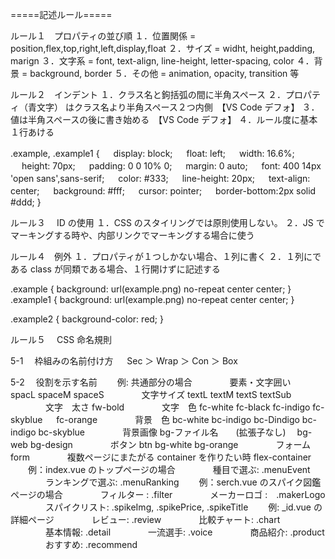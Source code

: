 =====記述ルール=====

ルール１　プロパティの並び順
１．位置関係 = position,flex,top,right,left,display,float
２．サイズ = widht, height,padding, marign
３．文字系 = font, text-align, line-height, letter-spacing, color
４．背景 = background, border
５．その他 = animation, opacity, transition 等

ルール２　インデント
１．クラス名と鉤括弧の間に半角スペース
２．プロパティ（青文字） はクラス名より半角スペース２つ内側　【VS Code デフォ】
３．値は半角スペースの後に書き始める　【VS Code デフォ】
４．ルール度に基本１行あける

.example,
.example1 {
　 display: block;
　 float: left;
　 width: 16.6%;
　 height: 70px;
　 padding: 0 0 10% 0;
　 margin: 0 auto;
　 font: 400 14px 'open sans',sans-serif;
　 color: #333;
　 line-height: 20px;
　 text-align: center;
　 background: #fff;
　 cursor: pointer;
　 border-bottom:2px solid #ddd;
}

ルール３　 ID の使用
１．CSS のスタイリングでは原則使用しない。
２．JS でマーキングする時や、内部リンクでマーキングする場合に使う

ルール４　例外
１．プロパティが１つしかない場合、１列に書く
２．１列にである class が同類である場合、１行開けずに記述する

.example { background: url(example.png) no-repeat center center; }
.example1 { background: url(example.png) no-repeat center center; }

.example2 { background-color: red; }

ルール５　 CSS 命名規則

5-1 　枠組みの名前付け方
　 Sec ＞ Wrap ＞ Con ＞ Box

5-2 　役割を示す名前
　　例: 共通部分の場合
　　　　要素・文字囲い　 spacL spaceM spaceS
　　　　文字サイズ textL textM textS textSub
　　　　文字　太さ fw-bold
　　　　文字　色 fc-white fc-black fc-indigo fc-skyblue 　 fc-orange
　　　　背景　色 bc-white bc-indigo bc-Dindigo bc-indigo bc-skyblue
　　　　背景画像 bg-ファイル名　　(拡張子なし)　 bg-web bg-design
　　　　ボタン btn bg-white bg-orange
　　　　フォーム form
　　　　複数ページにまたがる container を作りたい時 flex-container
　　例：index.vue のトップページの場合
　　　　種目で選ぶ: .menuEvent
　　　　ランキングで選ぶ: .menuRanking
　　例：serch.vue のスパイク図鑑ページの場合
　　　　フィルター : .filter
　　　　メーカーロゴ :　.makerLogo
　　　　スパイクリスト: .spikeImg, .spikePrice, .spikeTitle
　　例: \_id.vue の詳細ページ
　　　　レビュー: .review
　　　　比較チャート: .chart
　　　　基本情報: .detail
　　　　一流選手: .voice
　　　　商品紹介: .product
　　　　おすすめ: .recommend
